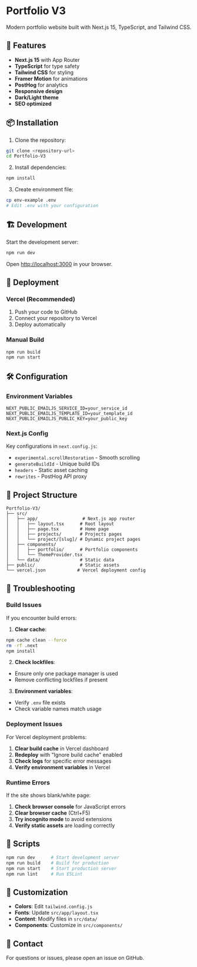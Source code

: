 # Portfolio V3

Modern portfolio website built with Next.js 15, TypeScript, and Tailwind CSS.

## 🚀 Features

- **Next.js 15** with App Router
- **TypeScript** for type safety
- **Tailwind CSS** for styling
- **Framer Motion** for animations
- **PostHog** for analytics
- **Responsive design**
- **Dark/Light theme**
- **SEO optimized**

## 📦 Installation

1. Clone the repository:
```bash
git clone <repository-url>
cd Portfolio-V3
```

2. Install dependencies:
```bash
npm install
```

3. Create environment file:
```bash
cp env-example .env
# Edit .env with your configuration
```

## 🏗️ Development

Start the development server:
```bash
npm run dev
```

Open [http://localhost:3000](http://localhost:3000) in your browser.

## 🚀 Deployment

### Vercel (Recommended)

1. Push your code to GitHub
2. Connect your repository to Vercel
3. Deploy automatically

### Manual Build

```bash
npm run build
npm run start
```

## 🛠️ Configuration

### Environment Variables

```env
NEXT_PUBLIC_EMAILJS_SERVICE_ID=your_service_id
NEXT_PUBLIC_EMAILJS_TEMPLATE_ID=your_template_id
NEXT_PUBLIC_EMAILJS_PUBLIC_KEY=your_public_key
```

### Next.js Config

Key configurations in `next.config.js`:
- `experimental.scrollRestoration` - Smooth scrolling
- `generateBuildId` - Unique build IDs
- `headers` - Static asset caching
- `rewrites` - PostHog API proxy

## 📁 Project Structure

```
Portfolio-V3/
├── src/
│   ├── app/                 # Next.js app router
│   │   ├── layout.tsx      # Root layout
│   │   ├── page.tsx        # Home page
│   │   ├── projects/       # Projects pages
│   │   └── project/[slug]/ # Dynamic project pages
│   ├── components/
│   │   ├── portfolio/      # Portfolio components
│   │   └── ThemeProvider.tsx
│   └── data/               # Static data
├── public/                 # Static assets
└── vercel.json            # Vercel deployment config
```

## 🔧 Troubleshooting

### Build Issues

If you encounter build errors:

1. **Clear cache**:
```bash
npm cache clean --force
rm -rf .next
npm install
```

2. **Check lockfiles**:
- Ensure only one package manager is used
- Remove conflicting lockfiles if present

3. **Environment variables**:
- Verify `.env` file exists
- Check variable names match usage

### Deployment Issues

For Vercel deployment problems:

1. **Clear build cache** in Vercel dashboard
2. **Redeploy** with "Ignore build cache" enabled
3. **Check logs** for specific error messages
4. **Verify environment variables** in Vercel

### Runtime Errors

If the site shows blank/white page:

1. **Check browser console** for JavaScript errors
2. **Clear browser cache** (Ctrl+F5)
3. **Try incognito mode** to avoid extensions
4. **Verify static assets** are loading correctly

## 📄 Scripts

```bash
npm run dev      # Start development server
npm run build    # Build for production
npm run start    # Start production server
npm run lint     # Run ESLint
```

## 🎨 Customization

- **Colors**: Edit `tailwind.config.js`
- **Fonts**: Update `src/app/layout.tsx`
- **Content**: Modify files in `src/data/`
- **Components**: Customize in `src/components/`

## 📧 Contact

For questions or issues, please open an issue on GitHub.